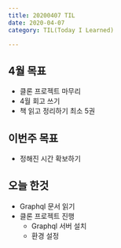 ```yaml
---
title: 20200407 TIL
date: 2020-04-07
category: TIL(Today I Learned)

---
```


## 4월 목표

- 클론 프로젝트 마무리
- 4월 회고 쓰기
- 책 읽고 정리하기 최소 5권
  
## 이번주 목표
- 정해진 시간 확보하기

## 오늘 한것

- Graphql 문서 읽기
- 클론 프로젝트 진행
  - Graphql 서버 설치
  - 환경 설정



  



